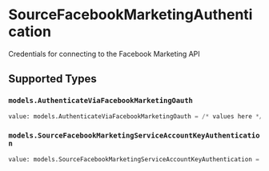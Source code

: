 # SourceFacebookMarketingAuthentication

Credentials for connecting to the Facebook Marketing API


## Supported Types

### `models.AuthenticateViaFacebookMarketingOauth`

```python
value: models.AuthenticateViaFacebookMarketingOauth = /* values here */
```

### `models.SourceFacebookMarketingServiceAccountKeyAuthentication`

```python
value: models.SourceFacebookMarketingServiceAccountKeyAuthentication = /* values here */
```

